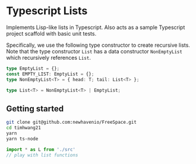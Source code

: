# Typescript Lists

Implements Lisp-like lists in Typescript. Also acts as a sample Typescript project scaffold with basic unit tests.

Specifically, we use the following type constructor to create recursive lists. Note that the type constructor `List` has a data constructor `NonEmptyList` which recursively references `List`.

```typescript
type EmptyList = {};
const EMPTY_LIST: EmptyList = {};
type NonEmptyList<T> = { head: T; tail: List<T> };

type List<T> = NonEmptyList<T> | EmptyList;
```

## Getting started

```sh
git clone git@github.com:newhavenio/FreeSpace.git
cd timhwang21
yarn
yarn ts-node
```

```typescript
import * as L from './src'
// play with list functions
```

